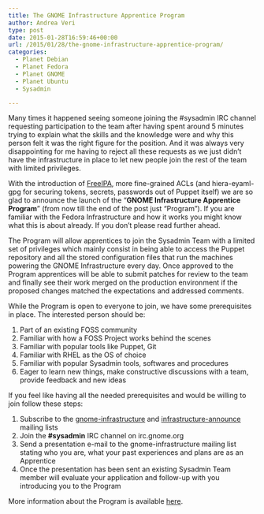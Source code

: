 ```yaml
---
title: The GNOME Infrastructure Apprentice Program
author: Andrea Veri
type: post
date: 2015-01-28T16:59:46+00:00
url: /2015/01/28/the-gnome-infrastructure-apprentice-program/
categories:
  - Planet Debian
  - Planet Fedora
  - Planet GNOME
  - Planet Ubuntu
  - Sysadmin

---
```

Many times it happened seeing someone joining the #sysadmin IRC channel requesting participation to the team after having spent around 5 minutes trying to explain what the skills and the knowledge were and why this person felt it was the right figure for the position. And it was always very disappointing for me having to reject all these requests as we just didn&#8217;t have the infrastructure in place to let new people join the rest of the team with limited privileges.

With the introduction of <a href="https://www.dragonsreach.it/2014/10/07/the-gnome-infrastructure-is-now-powered-by-freeipa/" target="_blank">FreeIPA</a>, more fine-grained ACLs (and hiera-eyaml-gpg for securing tokens, secrets, passwords out of Puppet itself) we are so glad to announce the launch of the &#8220;**GNOME Infrastructure Apprentice Program**&#8221; (from now till the end of the post just &#8220;Program&#8221;). If you are familiar with the Fedora Infrastructure and how it works you might know what this is about already. If you don&#8217;t please read further ahead.

The Program will allow apprentices to join the Sysadmin Team with a limited set of privileges which mainly consist in being able to access the Puppet repository and all the stored configuration files that run the machines powering the GNOME Infrastructure every day. Once approved to the Program apprentices will be able to submit patches for review to the team and finally see their work merged on the production environment if the proposed changes matched the expectations and addressed comments.

While the Program is open to everyone to join, we have some prerequisites in place. The interested person should be:

  1. Part of an existing FOSS community
  2. Familiar with how a FOSS Project works behind the scenes
  3. Familiar with popular tools like Puppet, Git
  4. Familiar with RHEL as the OS of choice
  5. Familiar with popular Sysadmin tools, softwares and procedures
  6. Eager to learn new things, make constructive discussions with a team, provide feedback and new ideas

If you feel like having all the needed prerequisites and would be willing to join follow these steps:

  1. Subscribe to the <a href="https://mail.gnome.org/mailman/listinfo/gnome-infrastructure" target="_blank">gnome-infrastructure</a> and <a href="https://mail.gnome.org/mailman/listinfo/infrastructure-announce" target="_blank">infrastructure-announce</a> mailing lists
  2. Join the **#sysadmin** IRC channel on irc.gnome.org
  3. Send a presentation e-mail to the gnome-infrastructure mailing list stating who you are, what your past experiences and plans are as an Apprentice
  4. Once the presentation has been sent an existing Sysadmin Team member will evaluate your application and follow-up with you introducing you to the Program

More information about the Program is available <a href="https://wiki.gnome.org/Sysadmin/Apprentices" target="_blank">here</a>.